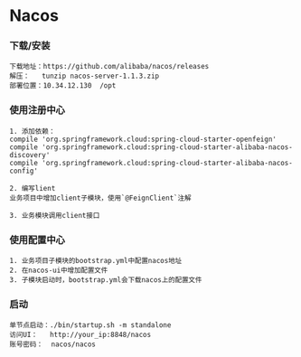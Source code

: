 # Nacos

### 下载/安装

    下载地址：https://github.com/alibaba/nacos/releases
    解压：   tunzip nacos-server-1.1.3.zip
    部署位置：10.34.12.130  /opt

### 使用注册中心

    1. 添加依赖：
    compile 'org.springframework.cloud:spring-cloud-starter-openfeign'
    compile 'org.springframework.cloud:spring-cloud-starter-alibaba-nacos-discovery'
    compile 'org.springframework.cloud:spring-cloud-starter-alibaba-nacos-config'
    
    2. 编写lient
    业务项目中增加client子模块，使用`@FeignClient`注解
    
    3. 业务模块调用client接口
    
### 使用配置中心

    1. 业务项目子模块的bootstrap.yml中配置nacos地址
    2. 在nacos-ui中增加配置文件
    3. 子模块启动时，bootstrap.yml会下载nacos上的配置文件

### 启动
   
    单节点启动：./bin/startup.sh -m standalone
    访问UI：   http://your_ip:8848/nacos
    账号密码：  nacos/nacos
 
 